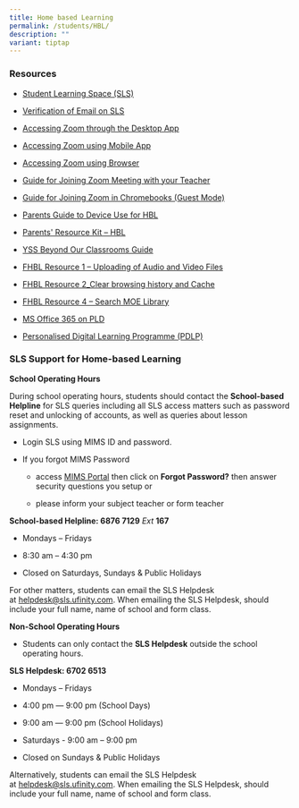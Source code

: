 ```yaml
---
title: Home based Learning
permalink: /students/HBL/
description: ""
variant: tiptap
---
```

<h3>Resources</h3><ul data-tight="true" class="tight"><li><p><a href="https://vle.learning.moe.edu.sg/login" rel="noopener noreferrer nofollow" target="_blank">Student Learning Space (SLS)</a></p></li><li><p><a href="/files/HBL/Verification-of-Email-on-SLS.pdf" rel="noopener noreferrer nofollow" target="_blank">Verification of Email on SLS</a></p></li><li><p><a href="/files/HBL/Accessing%20Zoom%20through%20the%20Desktop%20App.pdf" rel="noopener noreferrer nofollow" target="_blank">Accessing Zoom through the Desktop App</a></p></li><li><p><a href="/files/HBL/Accessing%20Zoom%20using%20Mobile%20App.pdf" rel="noopener noreferrer nofollow" target="_blank">Accessing Zoom using Mobile App</a></p></li><li><p><a href="/files/HBL/Accessing%20Zoom%20with%20Browser.pdf" rel="noopener noreferrer nofollow" target="_blank">Accessing Zoom using Browser</a></p></li><li><p><a href="/files/HBL/Guide-to-join-zoom-meeting-with-your-teacher.pdf" rel="noopener noreferrer nofollow" target="_blank">Guide for Joining Zoom Meeting with your Teacher</a></p></li><li><p><a href="/files/HBL/Accessing-Zoom-in-Chromebooks-Guest-Mode.pdf" rel="noopener noreferrer nofollow" target="_blank">Guide for Joining Zoom in Chromebooks (Guest Mode)</a></p></li><li><p><a href="/files/HBL/Parents-Guide-to-Device-Use-for-Home-Based-Learning_Final.pdf" rel="noopener noreferrer nofollow" target="_blank">Parents Guide to Device Use for HBL</a></p></li><li><p><a href="https://www.moe.gov.sg/parentkit" rel="noopener noreferrer nofollow" target="_blank">Parents' Resource Kit – HBL</a></p></li><li><p><a href="https://yishunsec.moe.edu.sg/students/sil/" rel="noopener noreferrer nofollow" target="_blank">YSS Beyond Our Classrooms Guide</a></p></li><li><p><a href="/files/HBL/FHBL-Resource-1-Uploading-of-Audio-and-Video-Files.pdf" rel="noopener noreferrer nofollow" target="_blank">FHBL Resource 1 – Uploading of Audio and Video Files</a></p></li><li><p><a href="/files/HBL/FHBL-Resource-2_Clear-browsing-history-and-Cache-for-students.pdf" rel="noopener noreferrer nofollow" target="_blank">FHBL Resource 2_Clear browsing history and Cache</a></p></li><li><p><a href="/files/HBL/FHBL-Resource-4-Search-MOE-Library.pdf" rel="noopener noreferrer nofollow" target="_blank">FHBL Resource 4 – Search MOE Library</a></p></li><li><p><a href="/files/HBL/MS%20Office%20365%20on%20PLD.pdf" rel="noopener noreferrer nofollow" target="_blank">MS Office 365 on PLD</a></p></li><li><p><a href="/parents/pdlp/" rel="noopener noreferrer nofollow" target="_blank">Personalised Digital Learning Programme (PDLP)</a></p></li></ul><h3>SLS Support for Home-based Learning</h3><p><strong>School Operating Hours</strong></p><p>During school operating hours, students should contact the&nbsp;<strong>School-based Helpline</strong>&nbsp;for SLS queries including all SLS access matters such as password reset and unlocking of accounts, as well as queries about lesson assignments.</p><ul data-tight="true" class="tight"><li><p>Login SLS using MIMS ID and password.</p></li><li><p>If you forgot MIMS Password</p><ul data-tight="true" class="tight"><li><p>access <a href="https://idp.mims.moe.gov.sg/nidp/app/login" rel="noopener noreferrer nofollow" target="_blank">MIMS Portal</a> then click on <strong>Forgot Password?</strong> then answer security questions you setup or</p></li><li><p>please inform your subject teacher or form teacher</p></li></ul></li></ul><p><strong>School-based Helpline: 6876 7129</strong> <em>Ext</em> <strong>167</strong></p><ul data-tight="true" class="tight"><li><p>Mondays – Fridays</p></li><li><p>8:30 am – 4:30 pm</p></li><li><p>Closed on Saturdays, Sundays &amp; Public Holidays</p></li></ul><p>For other matters, students can email the SLS Helpdesk at&nbsp;<a href="mailto:helpdesk@sls.ufinity.com" rel="noopener noreferrer nofollow" target="_blank">helpdesk@sls.ufinity.com</a>. When emailing the SLS Helpdesk, should include your full name, name of school and form class.</p><p><strong>Non-School Operating Hours</strong></p><ul data-tight="true" class="tight"><li><p>Students can only contact the&nbsp;<strong>SLS Helpdesk</strong>&nbsp;outside the school operating hours.</p></li></ul><p><strong>SLS Helpdesk: 6702 6513</strong></p><ul data-tight="true" class="tight"><li><p>Mondays – Fridays</p></li><li><p>4:00 pm ― 9:00 pm (School Days)</p></li><li><p>9:00 am ― 9:00 pm (School Holidays)</p></li><li><p>Saturdays - 9:00 am – 9:00 pm</p></li><li><p>Closed on Sundays &amp; Public Holidays</p></li></ul><p>Alternatively, students can email the SLS Helpdesk at&nbsp;<a href="mailto:helpdesk@sls.ufinity.com" rel="noopener noreferrer nofollow" target="_blank">helpdesk@sls.ufinity.com</a>. When emailing the SLS Helpdesk, should include your full name, name of school and form class.</p>